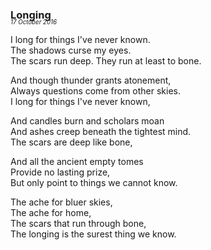 ### Longing  
<p style="margin:0; margin-top: -1.25rem">  
  <em>  
    <small><small>17 October 2016</small></small>  
  </em>  
</p>  
  
I long for things I've never known.  
The shadows curse my eyes.  
The scars run deep. They run at least to bone.  
  
And though thunder grants atonement,  
Always questions come from other skies.  
I long for things I've never known,  
  
And candles burn and scholars moan  
And ashes creep beneath the tightest mind.  
The scars are deep like bone,  
  
And all the ancient empty tomes  
Provide no lasting prize,  
But only point to things we cannot know.  
  
The ache for bluer skies,  
The ache for home,  
The scars that run through bone,  
The longing is the surest thing we know.  
  
